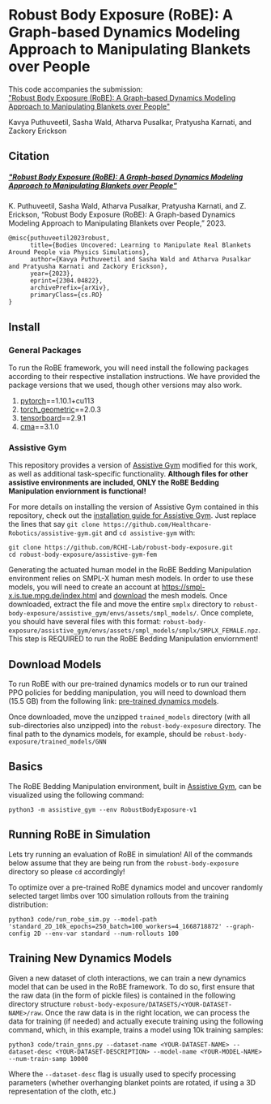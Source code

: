 # Robust Body Exposure (RoBE): A Graph-based Dynamics Modeling Approach to Manipulating Blankets over People

This code accompanies the submission:  
["Robust Body Exposure (RoBE): A Graph-based Dynamics Modeling Approach to Manipulating Blankets over People"](https://arxiv.org/abs/2304.04822)

Kavya Puthuveetil, Sasha Wald, Atharva Pusalkar, Pratyusha Karnati, and Zackory Erickson

## Citation
##### ["Robust Body Exposure (RoBE): A Graph-based Dynamics Modeling Approach to Manipulating Blankets over People"](https://arxiv.org/abs/2304.04822)
K. Puthuveetil, Sasha Wald, Atharva Pusalkar, Pratyusha Karnati, and Z. Erickson, “Robust Body Exposure (RoBE): A Graph-based Dynamics Modeling Approach to Manipulating Blankets over People,” 2023.

```
@misc{puthuveetil2023robust,
      title={Bodies Uncovered: Learning to Manipulate Real Blankets Around People via Physics Simulations}, 
      author={Kavya Puthuveetil and Sasha Wald and Atharva Pusalkar and Pratyusha Karnati and Zackory Erickson},
      year={2023},
      eprint={2304.04822}, 
      archivePrefix={arXiv},
      primaryClass={cs.RO}
}
```

## Install

### General Packages

To run the RoBE framework, you will need install the following packages according to their respective installation instructions. We have provided the package versions that we used, though other versions may also work.
1. [pytorch](https://pytorch.org/get-started/previous-versions/#v1101)==1.10.1+cu113
2. [torch_geometric](https://pytorch-geometric.readthedocs.io/en/2.0.3/notes/installation.html)==2.0.3
3. [tensorboard](https://pytorch.org/tutorials/recipes/recipes/tensorboard_with_pytorch.html)==2.9.1
4. [cma](https://github.com/CMA-ES/pycma)==3.1.0


### Assistive Gym

This repository provides a version of [Assistive Gym](https://github.com/Healthcare-Robotics/assistive-gym) modified for this work, as well as additional task-specific functionality. **Although files for other assistive environments are included, ONLY the RoBE Bedding Manipulation enviornment is functional!**

For more details on installing the version of Assistive Gym contained in this repository, check out the [installation guide for Assistive Gym](https://github.com/Healthcare-Robotics/assistive-gym/wiki/1.-Install). Just replace the lines that say `git clone https://github.com/Healthcare-Robotics/assistive-gym.git` and `cd assistive-gym` with:
```
git clone https://github.com/RCHI-Lab/robust-body-exposure.git
cd robust-body-exposure/assistive-gym-fem
```
Generating the actuated human model in the RoBE Bedding Manipulation environment relies on SMPL-X human mesh models. In order to use these models, you will need to create an account at https://smpl-x.is.tue.mpg.de/index.html and [download](https://smpl-x.is.tue.mpg.de/download.php) the mesh models. Once downloaded, extract the file and move the entire `smplx` directory to `robust-body-exposure/assistive_gym/envs/assets/smpl_models/`. Once complete, you should have several files with this format: `robust-body-exposure/assistive_gym/envs/assets/smpl_models/smplx/SMPLX_FEMALE.npz`. This step is REQUIRED to run the RoBE Bedding Manipulation enviornment!

## Download Models
To run RoBE with our pre-trained dynamics models or to run our trained PPO policies for bedding manipulation, you will need to download them (15.5 GB) from the following link: [pre-trained dynamics models](https://drive.google.com/drive/folders/1pJbTdy3lsDDvSy7WUoEhFkFN9oaKVIUX?usp=sharing). 

Once downloaded, move the unzipped `trained_models` directory (with all sub-directories also unzipped) into the `robust-body-exposure` directory. The final path to the dynamics models, for example, should be `robust-body-exposure/trained_models/GNN` 


## Basics
The RoBE Bedding Manipulation environment, built in [Assistive Gym](https://github.com/Healthcare-Robotics/assistive-gym), can be visualized using the following command:
```
python3 -m assistive_gym --env RobustBodyExposure-v1
```

## Running RoBE in Simulation

Lets try running an evaluation of RoBE in simulation! All of the commands below assume that they are being run from the `robust-body-exposure` directory so please `cd` accordingly!

To optimize over a pre-trained RoBE dynamics model and uncover randomly selected target limbs over 100 simulation rollouts from the training distribution:
```
python3 code/run_robe_sim.py --model-path 'standard_2D_10k_epochs=250_batch=100_workers=4_1668718872' --graph-config 2D --env-var standard --num-rollouts 100
```

## Training New Dynamics Models

Given a new dataset of cloth interactions, we can train a new dynamics model that can be used in the RoBE framework. To do so, first ensure that the raw data (in the form of pickle files) is contained in the following directory structure `robust-body-exposure/DATASETS/<YOUR-DATASET-NAME>/raw`. Once the raw data is in the right location, we can process the data for training (if needed) and actually execute training using the following command, which, in this example, trains a model using 10k training samples:
```
python3 code/train_gnns.py --dataset-name <YOUR-DATASET-NAME> --dataset-desc <YOUR-DATASET-DESCRIPTION> --model-name <YOUR-MODEL-NAME> --num-train-samp 10000
```
Where the `--dataset-desc` flag is usually used to specify processing parameters (whether overhanging blanket points are rotated, if using a 3D representation of the cloth, etc.)




